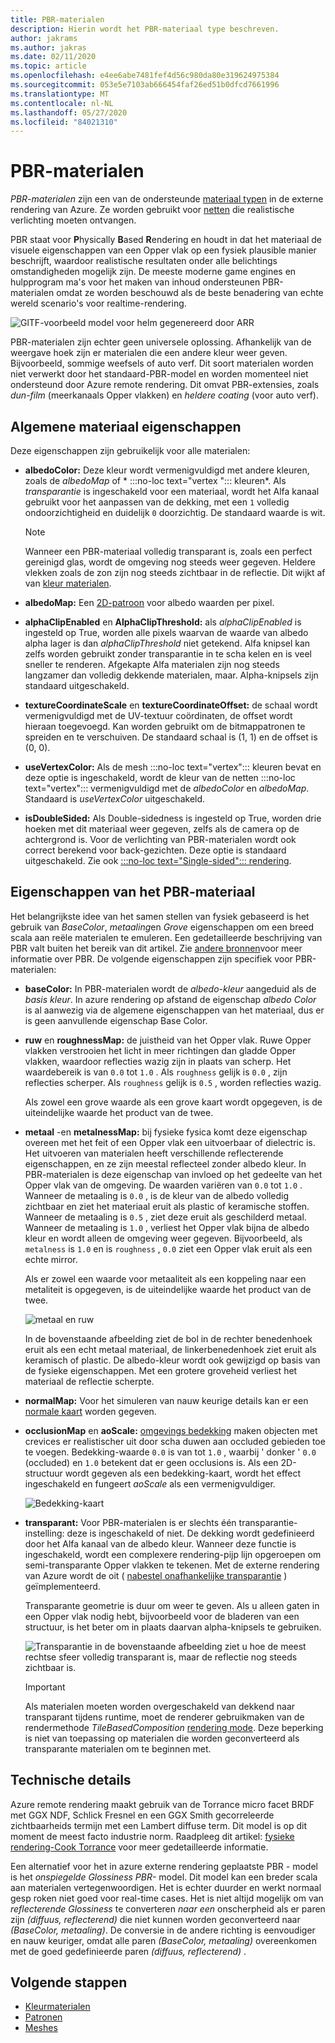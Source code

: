 ```yaml
---
title: PBR-materialen
description: Hierin wordt het PBR-materiaal type beschreven.
author: jakrams
ms.author: jakras
ms.date: 02/11/2020
ms.topic: article
ms.openlocfilehash: e4ee6abe7481fef4d56c980da80e319624975384
ms.sourcegitcommit: 053e5e7103ab666454faf26ed51b0dfcd7661996
ms.translationtype: MT
ms.contentlocale: nl-NL
ms.lasthandoff: 05/27/2020
ms.locfileid: "84021310"
---
```

# <a name="pbr-materials"></a>PBR-materialen

*PBR-materialen* zijn een van de ondersteunde [materiaal typen](../../concepts/materials.md) in de externe rendering van Azure. Ze worden gebruikt voor [netten](../../concepts/meshes.md) die realistische verlichting moeten ontvangen.

PBR staat voor **P**hysically **B**ased **R**endering en houdt in dat het materiaal de visuele eigenschappen van een Opper vlak op een fysiek plausible manier beschrijft, waardoor realistische resultaten onder alle belichtings omstandigheden mogelijk zijn. De meeste moderne game engines en hulpprogram ma's voor het maken van inhoud ondersteunen PBR-materialen omdat ze worden beschouwd als de beste benadering van echte wereld scenario's voor realtime-rendering.

![GlTF-voorbeeld model voor helm gegenereerd door ARR](media/helmet.png)

PBR-materialen zijn echter geen universele oplossing. Afhankelijk van de weergave hoek zijn er materialen die een andere kleur weer geven. Bijvoorbeeld, sommige weefsels of auto verf. Dit soort materialen worden niet verwerkt door het standaard-PBR-model en worden momenteel niet ondersteund door Azure remote rendering. Dit omvat PBR-extensies, zoals *dun-film* (meerkanaals Opper vlakken) en *heldere coating* (voor auto verf).

## <a name="common-material-properties"></a>Algemene materiaal eigenschappen

Deze eigenschappen zijn gebruikelijk voor alle materialen:

* **albedoColor:** Deze kleur wordt vermenigvuldigd met andere kleuren, zoals de *albedoMap* of * :::no-loc text="vertex "::: kleuren*. Als *transparantie* is ingeschakeld voor een materiaal, wordt het Alfa kanaal gebruikt voor het aanpassen van de dekking, met een `1` volledig ondoorzichtigheid en duidelijk `0` doorzichtig. De standaard waarde is wit.

  > [!NOTE]
  > Wanneer een PBR-materiaal volledig transparant is, zoals een perfect gereinigd glas, wordt de omgeving nog steeds weer gegeven. Heldere vlekken zoals de zon zijn nog steeds zichtbaar in de reflectie. Dit wijkt af van [kleur materialen](color-materials.md).

* **albedoMap:** Een [2D-patroon](../../concepts/textures.md) voor albedo waarden per pixel.

* **alphaClipEnabled** en **AlphaClipThreshold:** als *alphaClipEnabled* is ingesteld op True, worden alle pixels waarvan de waarde van albedo alpha lager is dan *alphaClipThreshold* niet getekend. Alfa knipsel kan zelfs worden gebruikt zonder transparantie in te scha kelen en is veel sneller te renderen. Afgekapte Alfa materialen zijn nog steeds langzamer dan volledig dekkende materialen, maar. Alpha-knipsels zijn standaard uitgeschakeld.

* **textureCoordinateScale** en **textureCoordinateOffset:** de schaal wordt vermenigvuldigd met de UV-textuur coördinaten, de offset wordt hieraan toegevoegd. Kan worden gebruikt om de bitmappatronen te spreiden en te verschuiven. De standaard schaal is (1, 1) en de offset is (0, 0).

* **useVertexColor:** Als de mesh :::no-loc text="vertex"::: kleuren bevat en deze optie is ingeschakeld, wordt de kleur van de netten :::no-loc text="vertex"::: vermenigvuldigd met de *albedoColor* en *albedoMap*. Standaard is *useVertexColor* uitgeschakeld.

* **isDoubleSided:** Als Double-sidedness is ingesteld op True, worden drie hoeken met dit materiaal weer gegeven, zelfs als de camera op de achtergrond is. Voor de verlichting van PBR-materialen wordt ook correct berekend voor back-gezichten. Deze optie is standaard uitgeschakeld. Zie ook [ :::no-loc text="Single-sided"::: rendering](single-sided-rendering.md).

## <a name="pbr-material-properties"></a>Eigenschappen van het PBR-materiaal

Het belangrijkste idee van het samen stellen van fysiek gebaseerd is het gebruik van *BaseColor*, *metaaling*en *Grove* eigenschappen om een breed scala aan reële materialen te emuleren. Een gedetailleerde beschrijving van PBR valt buiten het bereik van dit artikel. Zie [andere bronnen](http://www.pbr-book.org)voor meer informatie over PBR. De volgende eigenschappen zijn specifiek voor PBR-materialen:

* **baseColor:** In PBR-materialen wordt de *albedo-kleur* aangeduid als de *basis kleur*. In azure rendering op afstand de eigenschap *albedo Color* is al aanwezig via de algemene eigenschappen van het materiaal, dus er is geen aanvullende eigenschap Base Color.

* **ruw** en **roughnessMap:** de juistheid van het Opper vlak. Ruwe Opper vlakken verstrooien het licht in meer richtingen dan gladde Opper vlakken, waardoor reflecties wazig zijn in plaats van scherp. Het waardebereik is van `0.0` tot `1.0` . Als `roughness` gelijk is `0.0` , zijn reflecties scherper. Als `roughness` gelijk is `0.5` , worden reflecties wazig.

  Als zowel een grove waarde als een grove kaart wordt opgegeven, is de uiteindelijke waarde het product van de twee.

* **metaal** -en **metalnessMap:** bij fysieke fysica komt deze eigenschap overeen met het feit of een Opper vlak een uitvoerbaar of dielectric is. Het uitvoeren van materialen heeft verschillende reflecterende eigenschappen, en ze zijn meestal reflecteel zonder albedo kleur. In PBR-materialen is deze eigenschap van invloed op het gedeelte van het Opper vlak van de omgeving. De waarden variëren van `0.0` tot `1.0` . Wanneer de metaaling is `0.0` , is de kleur van de albedo volledig zichtbaar en ziet het materiaal eruit als plastic of keramische stoffen. Wanneer de metaaling is `0.5` , ziet deze eruit als geschilderd metaal. Wanneer de metaaling is `1.0` , verliest het Opper vlak bijna de albedo kleur en wordt alleen de omgeving weer gegeven. Bijvoorbeeld, als `metalness` is `1.0` en is `roughness` , `0.0` ziet een Opper vlak eruit als een echte mirror.

  Als er zowel een waarde voor metaaliteit als een koppeling naar een metaliteit is opgegeven, is de uiteindelijke waarde het product van de twee.

  ![metaal en ruw](./media/metalness-roughness.png)

  In de bovenstaande afbeelding ziet de bol in de rechter benedenhoek eruit als een echt metaal materiaal, de linkerbenedenhoek ziet eruit als keramisch of plastic. De albedo-kleur wordt ook gewijzigd op basis van de fysieke eigenschappen. Met een grotere groveheid verliest het materiaal de reflectie scherpte.

* **normalMap:** Voor het simuleren van nauw keurige details kan er een [normale kaart](https://en.wikipedia.org/wiki/Normal_mapping) worden gegeven.

* **occlusionMap** en **aoScale:** [omgevings bedekking](https://en.wikipedia.org/wiki/Ambient_occlusion) maken objecten met crevices er realistischer uit door scha duwen aan occluded gebieden toe te voegen. Bedekking-waarde `0.0` is van tot `1.0` , waarbij ' donker ' `0.0` (occluded) en `1.0` betekent dat er geen occlusions is. Als een 2D-structuur wordt gegeven als een bedekking-kaart, wordt het effect ingeschakeld en fungeert *aoScale* als een vermenigvuldiger.

  ![Bedekking-kaart](./media/boom-box-ao2.gif)

* **transparant:** Voor PBR-materialen is er slechts één transparantie-instelling: deze is ingeschakeld of niet. De dekking wordt gedefinieerd door het Alfa kanaal van de albedo kleur. Wanneer deze functie is ingeschakeld, wordt een complexere rendering-pijp lijn opgeroepen om semi-transparante Opper vlakken te tekenen. Met de externe rendering van Azure wordt de oit ( [nabestel onafhankelijke transparantie](https://en.wikipedia.org/wiki/Order-independent_transparency) ) geïmplementeerd.

  Transparante geometrie is duur om weer te geven. Als u alleen gaten in een Opper vlak nodig hebt, bijvoorbeeld voor de bladeren van een structuur, is het beter om in plaats daarvan alpha-knipsels te gebruiken.

  ![Transparantie ](./media/transparency.png) in de bovenstaande afbeelding ziet u hoe de meest rechtse sfeer volledig transparant is, maar de reflectie nog steeds zichtbaar is.

  > [!IMPORTANT]
  > Als materialen moeten worden overgeschakeld van dekkend naar transparant tijdens runtime, moet de renderer gebruikmaken van de rendermethode *TileBasedComposition* [rendering mode](../../concepts/rendering-modes.md). Deze beperking is niet van toepassing op materialen die worden geconverteerd als transparante materialen om te beginnen met.

## <a name="technical-details"></a>Technische details

Azure remote rendering maakt gebruik van de Torrance micro facet BRDF met GGX NDF, Schlick Fresnel en een GGX Smith gecorreleerde zichtbaarheids termijn met een Lambert diffuse term. Dit model is op dit moment de meest facto industrie norm. Raadpleeg dit artikel: [fysieke rendering-Cook Torrance](http://www.codinglabs.net/article_physically_based_rendering_cook_torrance.aspx) voor meer gedetailleerde informatie.

 Een alternatief voor het in azure externe rendering geplaatste PBR *-* model is het *onspiegelde Glossiness PBR-* model. Dit model kan een breder scala aan materialen vertegenwoordigen. Het is echter duurder en werkt normaal gesp roken niet goed voor real-time cases.
Het is niet altijd mogelijk om van *reflecterende Glossiness* te converteren *naar een* onscherpheid als er paren zijn *(diffuus, reflecterend)* die niet kunnen worden geconverteerd naar *(BaseColor, metaaling)*. De conversie in de andere richting is eenvoudiger en nauw keuriger, omdat alle paren *(BaseColor, metaaling)* overeenkomen met de goed gedefinieerde paren *(diffuus, reflecterend)* .

## <a name="next-steps"></a>Volgende stappen

* [Kleurmaterialen](color-materials.md)
* [Patronen](../../concepts/textures.md)
* [Meshes](../../concepts/meshes.md)
